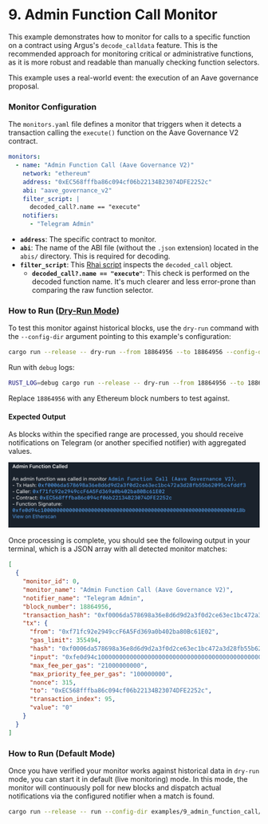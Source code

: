 # 9. Admin Function Call Monitor

This example demonstrates how to monitor for calls to a specific function on a contract using Argus's `decode_calldata` feature. This is the recommended approach for monitoring critical or administrative functions, as it is more robust and readable than manually checking function selectors.

This example uses a real-world event: the execution of an Aave governance proposal.

### Monitor Configuration

The `monitors.yaml` file defines a monitor that triggers when it detects a transaction calling the `execute()` function on the Aave Governance V2 contract.

```yaml
monitors:
  - name: "Admin Function Call (Aave Governance V2)"
    network: "ethereum"
    address: "0xEC568fffba86c094cf06b22134B23074DFE2252c"
    abi: "aave_governance_v2"
    filter_script: |
      decoded_call?.name == "execute"
    notifiers:
      - "Telegram Admin"
```

- **`address`**: The specific contract to monitor.
- **`abi`**: The name of the ABI file (without the `.json` extension) located in the `abis/` directory. This is required for decoding.
- **`filter_script`**: This [Rhai script](../../docs/src/user_guide/rhai_scripts.md) inspects the `decoded_call` object.
    - **`decoded_call?.name == "execute"`**: This check is performed on the decoded function name. It's much clearer and less error-prone than comparing the raw function selector.

### How to Run ([Dry-Run Mode](../../docs/src/operations/cli.md#dry-run-mode))

To test this monitor against historical blocks, use the `dry-run` command with the `--config-dir` argument pointing to this example's configuration:

```bash
cargo run --release -- dry-run --from 18864956 --to 18864956 --config-dir examples/9_admin_function_call/
```

Run with `debug` logs:

```bash
RUST_LOG=debug cargo run --release -- dry-run --from 18864956 --to 18864956 --config-dir examples/9_admin_function_call/
```

Replace `18864956` with any Ethereum block numbers to test against.


#### Expected Output

As blocks within the specified range are processed, you should receive notifications on Telegram (or another specified notifier) with aggregated values.

![alt text](image.png)

Once processing is complete, you should see the following output in your terminal, which is a JSON array with all detected monitor matches:

```json
[
  {
    "monitor_id": 0,
    "monitor_name": "Admin Function Call (Aave Governance V2)",
    "notifier_name": "Telegram Admin",
    "block_number": 18864956,
    "transaction_hash": "0xf0006da578698a36e8d6d9d2a3f0d2ce63ec1bc472a3d28fb55b62095c4fddf3",
    "tx": {
      "from": "0xf71fc92e2949ccF6A5Fd369a0b402ba80Bc61E02",
      "gas_limit": 355494,
      "hash": "0xf0006da578698a36e8d6d9d2a3f0d2ce63ec1bc472a3d28fb55b62095c4fddf3",
      "input": "0xfe0d94c1000000000000000000000000000000000000000000000000000000000000018b",
      "max_fee_per_gas": "21000000000",
      "max_priority_fee_per_gas": "100000000",
      "nonce": 315,
      "to": "0xEC568fffba86c094cf06b22134B23074DFE2252c",
      "transaction_index": 95,
      "value": "0"
    }
  }
]
```


### How to Run (Default Mode)

Once you have verified your monitor works against historical data in `dry-run` mode, you can start it in default (live monitoring) mode. In this mode, the monitor will continuously poll for new blocks and dispatch actual notifications via the configured notifier when a match is found.

```bash
cargo run --release -- run --config-dir examples/9_admin_function_call/
```

